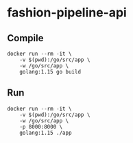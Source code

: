 # fashion-pipeline-api

## Compile
```
docker run --rm -it \
    -v $(pwd):/go/src/app \
    -w /go/src/app \
    golang:1.15 go build
```

## Run
```
docker run --rm -it \
    -v $(pwd):/go/src/app \
    -w /go/src/app \
    -p 8000:8000 \
    golang:1.15 ./app
```
